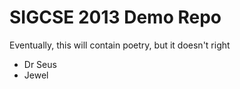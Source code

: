 # SIGCSE 2013 Demo Repo

Eventually, this will contain poetry, but it doesn't right 

  * Dr Seus
  * Jewel
